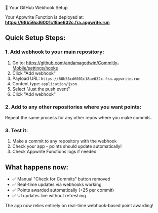 🚀 Your GitHub Webhook Setup

Your Appwrite Function is deployed at:
**https://68b56cd6001c18ae632c.fra.appwrite.run**

## Quick Setup Steps:

### 1. Add webhook to your main repository:
1. Go to: https://github.com/andamagodwin/Commitly-Mobile/settings/hooks
2. Click "Add webhook"
3. Payload URL: `https://68b56cd6001c18ae632c.fra.appwrite.run`
4. Content type: `application/json`
5. Select "Just the push event"
6. Click "Add webhook"

### 2. Add to any other repositories where you want points:
Repeat the same process for any other repos where you make commits.

### 3. Test it:
1. Make a commit to any repository with the webhook
2. Check your app - points should update automatically!
3. Check Appwrite Functions logs if needed

## What happens now:
- ✅ Manual "Check for Commits" button removed
- ✅ Real-time updates via webhooks working
- ✅ Points awarded automatically (+25 per commit)
- ✅ UI updates live without refreshing

The app now relies entirely on real-time webhook-based point awarding!